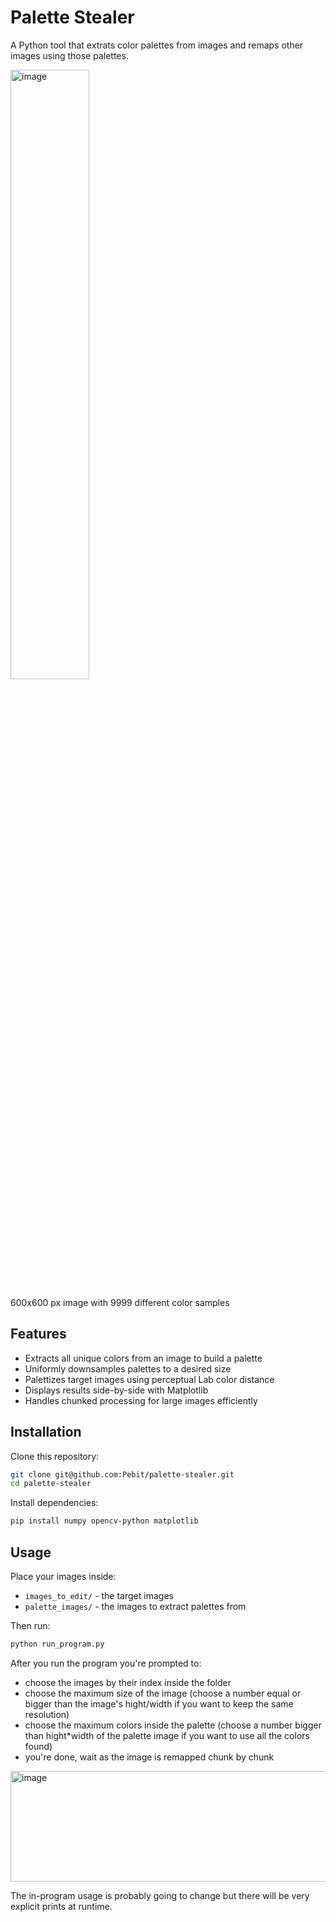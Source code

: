 # Palette Stealer

A Python tool that extrats color palettes from images and remaps other images using those palettes.

<img width="50%" alt="image" src="https://github.com/user-attachments/assets/d059d546-78a5-4468-b632-d4103e095732" />

600x600 px image with 9999 different color samples

## Features

- Extracts all unique colors from an image to build a palette
- Uniformly downsamples palettes to a desired size
- Palettizes target images using perceptual Lab color distance
- Displays results side-by-side with Matplotlib
- Handles chunked processing for large images efficiently

## Installation

Clone this repository:

```bash
git clone git@github.com:Pebit/palette-stealer.git
cd palette-stealer
```
Install dependencies:

```bash
pip install numpy opencv-python matplotlib
```

## Usage

Place your images inside:

- `images_to_edit/` - the target images
- `palette_images/` - the images to extract palettes from

Then run:

```bash
python run_program.py
```

After you run the program you're prompted to:

- choose the images by their index inside the folder
- choose the maximum size of the image (choose a number equal or bigger than the image's hight/width if you want to keep the same resolution)
- choose the maximum colors inside the palette (choose a number bigger than hight*width of the palette image if you want to use all the colors found)
- you're done, wait as the image is remapped chunk by chunk

<img width="524" height="177" alt="image" src="https://github.com/user-attachments/assets/063b69d4-cdd0-4688-9002-8964f67f8c88" />


The in-program usage is probably going to change but there will be very explicit prints at runtime.
